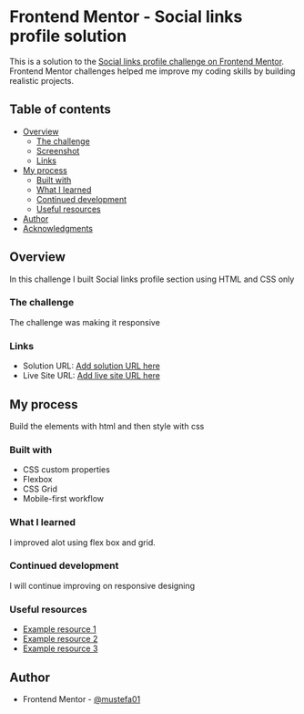 # Frontend Mentor - Social links profile solution

This is a solution to the [Social links profile challenge on Frontend Mentor](https://www.frontendmentor.io/challenges/social-links-profile-UG32l9m6dQ). Frontend Mentor challenges helped me improve my coding skills by building realistic projects. 

## Table of contents

- [Overview](#overview)
  - [The challenge](#the-challenge)
  - [Screenshot](#screenshot)
  - [Links](#links)
- [My process](#my-process)
  - [Built with](#built-with)
  - [What I learned](#what-i-learned)
  - [Continued development](#continued-development)
  - [Useful resources](#useful-resources)
- [Author](#author)
- [Acknowledgments](#acknowledgments)



## Overview
 In this challenge I built Social links profile section using HTML and CSS only

### The challenge

The challenge was making it responsive



### Links

- Solution URL: [Add solution URL here](https://your-solution-url.com)
- Live Site URL: [Add live site URL here](https://your-live-site-url.com)

## My process
 Build the elements with html and then style with css
### Built with


- CSS custom properties
- Flexbox
- CSS Grid
- Mobile-first workflow


### What I learned

I improved alot using flex box and grid.


### Continued development

I will continue improving on responsive designing 
### Useful resources

- [Example resource 1](https://www.w3school.com) 
- [Example resource 2](https://www.stachoverflow.com)
- [Example resource 3](https://www.css-tricks.com)

## Author


- Frontend Mentor - [@mustefa01](https://www.frontendmentor.io/profile/mustefa01)



